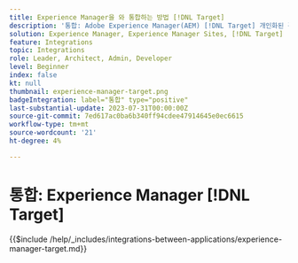 ```yaml
---
title: Experience Manager을 와 통합하는 방법 [!DNL Target]
description: '통합: Adobe Experience Manager(AEM) [!DNL Target] 개인화된 경험을 제공할 수 있습니다.'
solution: Experience Manager, Experience Manager Sites, [!DNL Target]
feature: Integrations
topic: Integrations
role: Leader, Architect, Admin, Developer
level: Beginner
index: false
kt: null
thumbnail: experience-manager-target.png
badgeIntegration: label="통합" type="positive"
last-substantial-update: 2023-07-31T00:00:00Z
source-git-commit: 7ed617ac0ba6b340ff94cdee47914645e0ec6615
workflow-type: tm+mt
source-wordcount: '21'
ht-degree: 4%

---
```



# 통합: Experience Manager [!DNL Target]

{{$include /help/_includes/integrations-between-applications/experience-manager-target.md}}
